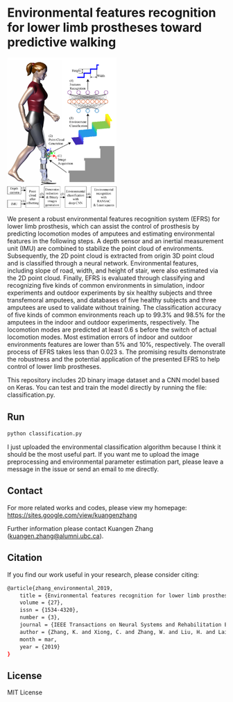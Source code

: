 ﻿# Environmental features recognition for lower limb prostheses toward predictive walking

<img src='./Environmental-feature-recog.jpg' width=50%>

We present a robust environmental features recognition system (EFRS) for lower limb prosthesis,
which can assist the control of prosthesis by predicting locomotion modes of amputees and estimating environmental features in the following steps. A depth sensor and an inertial measurement unit (IMU) are combined to stabilize
the point cloud of environments. Subsequently, the 2D point cloud is extracted from origin 3D point cloud and is classified through a neural network. Environmental features, including slope of road, width,
and height of stair, were also estimated via the 2D point cloud. Finally, EFRS is evaluated through classifying and recognizing five kinds of common environments in simulation, indoor experiments and outdoor
experiments by six healthy subjects and three transfemoral amputees, and databases of five healthy subjects and
three amputees are used to validate without training. The classification accuracy of five kinds of common environments reach up to 99.3% and 98.5% for the amputees in the indoor and outdoor experiments, respectively. The locomotion modes are predicted at least 0.6 s before the switch of actual locomotion modes. Most estimation errors
of indoor and outdoor environments features are lower than 5% and 10%, respectively. The overall process of EFRS takes less than 0.023 s. The promising results demonstrate the robustness and the potential application of the presented EFRS to help control of lower limb prostheses. 

This repository includes 2D binary image dataset and a CNN model based on Keras.  You can test and train the model directly by running the file: classification.py.

## Run

```bash
python classification.py
```

I just uploaded the environmental classification algorithm because I think it should be the most useful part. If you want me to upload the image preprocessing and environmental parameter estimation part, please leave a message in the issue or send an email to me directly. 

## Contact

For more related works and codes, please view my homepage: https://sites.google.com/view/kuangenzhang

Further information please contact Kuangen Zhang (kuangen.zhang@alumni.ubc.ca).

## Citation
If you find our work useful in your research, please consider citing:
```bash
@article{zhang_environmental_2019,
	title = {Environmental features recognition for lower limb prostheses toward predictive walking},
	volume = {27},
	issn = {1534-4320},
	number = {3},
	journal = {IEEE Transactions on Neural Systems and Rehabilitation Engineering},
	author = {Zhang, K. and Xiong, C. and Zhang, W. and Liu, H. and Lai, D. and Rong, Y. and Fu, C.},
	month = mar,
	year = {2019}
}
```


## License
MIT License
